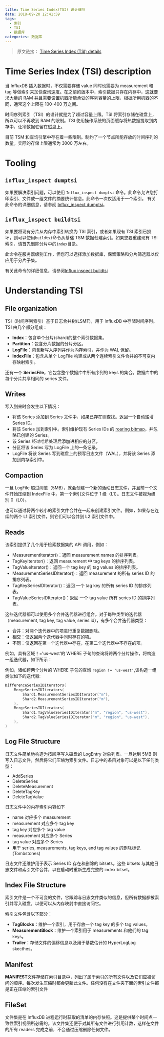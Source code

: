 ```yaml
---
title: Time Series Index(TSI) 设计细节
date: 2018-09-20 12:41:59
tags:
  - 索引
  - TSI
  - 数据库
categories: 数据库
---
```


> 原文链接： [Time Series Index (TSI) details](https://docs.influxdata.com/influxdb/v1.6/concepts/tsi-details/)

# Time Series Index (TSI) description

当 InfluxDB 插入数据时，不仅需要存储 value 同时也需要为 measurement 和 tag 等做索引来加快查询速度。在之前的版本中，索引数据只存在内存中，这就要求大量的 RAM 并且需要设置机器所能承受的序列容量的上限，根据所用机器的不同，通常这个上限在 100-400 万之间。

时间序列索引（TSI）的设计就是为了超过容量上限。TSI 将索引存储在磁盘上，所以可以不再收到 RAM 的限制。TSI 使用操作系统的页面缓存将热数据提取到内存中，让冷数据驻留在磁盘上。

目前 TSM 和查询引擎中存在着一些限制。制约了一个节点所能存放的时间序列的数量。实际的存储上限通常为 3000 万左右。

# Tooling

## `influx_inspect dumptsi`

如果要解决索引问题，可以使用 `Influx_inspect dumptsi` 命令。此命令允许您打印索引、文件或一组文件的摘要统计信息。此命令一次仅适用于一个索引。
有关此命令的详细信息，请参阅 [Influx_inspect dumptsi](https://docs.influxdata.com/influxdb/v1.6/tools/influx_inspect/#influx-inspect-dumptsi)。

## `influx_inspect buildtsi`

如果要将现有分片从内存中索引转换为 TSI 索引，或者如果现有 TSI 索引已损坏，则可以使用`buildtsi`命令从基础 TSM 数据创建索引。如果您要重建现有 TSI 索引，请首先删除分片中的`index`目录。

此命令在服务器级别工作，但您可以选择添加数据库，保留策略和分片筛选器以仅应用于分片子集。

有关此命令的详细信息，请参阅[Influx inspect buildtsi](https://docs.influxdata.com/influxdb/v1.6/tools/influx_inspect/#influx-inspect-buildtsi)

# Understanding TSI

## File organization

TSI（时间序列索引）基于日志合并树(LSMT)，用于 InfluxDB 中存储时间序列。 TSI 由几个部分组成：

- **Index**：包含单个分片(shard)的整个索引数据集。
- **Partition**：包含分片数据的分片分区。
- **LogFile**：包含新写入序列并作为内存索引，并作为 WAL 保留。
- **IndexFile**：包含从单个 LogFile 构建或从两个连续索引文件合并的不可变内存映射索引。

还有一个 **SeriesFile**，它包含整个数据库中所有序列的 keys 的集合。数据库中的每个分片共享相同的 series 文件。

## Writes

写入到来时会发生以下情况：

- 将该 Series 添加到 Series 文件中，如果已存在则查找。返回一个自动递增 Series ID。
- 将该 Series 加到索引中。索引维护现有 Series IDs 的 [roaring bitmap](https://cloud.tencent.com/developer/article/1136054)，并忽略已创建的 Series。
- 该 Series 经过哈希处理后添加进相应的分区。
- 分区将该 Series 写为 LogFile 上的一条记录。
- LogFile 将该 Series 写到磁盘上的预写日志文件（WAL），并将该 Series 添加到内存索引中。

## Compaction

一旦 LogFile 超过阈值（5MB），就会创建一个新的活动日志文件，并且前一个文件开始压缩到 IndexFile 中。第一个索引文件位于 1 级（L1）。日志文件被视为级别 0（L0）。

也可以通过将两个较小的索引文件合并在一起来创建索引文件。例如，如果存在连续的两个 L1 索引文件，则它们可以合并到 L2 索引文件中。

## Reads

该索引提供了几个用于检索数据集的 API 调用，例如：

- MeasurementIterator()：返回 measurement names 的排序列表。
- TagKeyIterator()：返回 measurement 中 tag keys 的排序列表。
- TagValueIterator()：返回一个 tag key 的 tag values 的排序列表。
- MeasurementSeriesIDIterator()：返回 measurement 的所有 series ID 的排序列表。
- TagKeySeriesIDIterator()：返回 一个 tag key 的所有 series ID 的排序列表。
- TagValueSeriesIDIterator()：返回 一个 tag value 所有 series ID 的排序列表。

这些迭代器都可以使用多个合并迭代器进行组合。对于每种类型的迭代器（measurement, tag key, tag value, series id），有多个合并迭代器类型：

- 合并：对两个迭代器中的项进行重复数据删除。
- 相交：仅返回两个迭代器中同时存在的项。
- 不同：仅返回在第一个迭代器中存在，在第二个迭代器中不存在的项。

例如，具有区域！='us-west'的 WHERE 子句的查询将跨两个分片操作，将构造一组迭代器，如下所示：

例如，诸如跨两个分片的 WHERE 子句的查询 `region != 'us-west'`,该构造一组类似如下的迭代器:

```go
DifferenceSeriesIDIterators(
    MergeSeriesIDIterators(
        Shard1.MeasurementSeriesIDIterator("m"),
        Shard2.MeasurementSeriesIDIterator("m"),
    ),
    MergeSeriesIDIterators(
        Shard1.TagValueSeriesIDIterator("m", "region", "us-west"),
        Shard2.TagValueSeriesIDIterator("m", "region", "us-west"),
    ),
)
```

## Log File Structure

日志文件简单地构造为按顺序写入磁盘的 LogEntry 对象列表。一旦达到 5MB 则写入日志文件，然后将它们压缩为索引文件。日志中的条目对象可以是以下任何类型：

- AddSeries
- DeleteSeries
- DeleteMeasurement
- DeleteTagKey
- DeleteTagValue

日志文件中的内存索引内容如下

- name 对应多个 measurement
- measurement 对应多个 tag key
- tag key 对应多个 tag value
- measurement 对应多个 Series
- tag value 对应多个 Series
- 用于 series, measurements, tag keys, and tag values 的删除标记(Tombstones)

日志文件还维护用于表示 Series ID 存在和删除的 bitsets。这些 bitsets 与其他日志文件和索引文件合并，以在启动时重新生成完整的 index bitset。

## Index File Structure

索引文件是一个不可变的文件，它跟踪与日志文件类似的信息，但所有数据都被索引并写入磁盘，以便可以从内存映射中直接访问它。

索引文件包含以下部分：

- **TagBlocks**：维护一个索引，用于存放一个 tag key 的多个 tag values。
- **MeasurementBlock**：维护一个索引用于 measurements 和他们的 tag keys。
- **Trailer**：存储文件的偏移信息以及用于基数估计的 HyperLogLog skecthes。

## Manifest

**MANIFEST**文件存储在索引目录中，列出了属于索引的所有文件以及它们应被访问的顺序。每次发生压缩时都会更新此文件。任何没有在文件夹下面的索引文件都是正在压缩的索引文件

## FileSet

文件集是在 InfluxDB 进程运行时获取的清单的内存快照。这是提供某个时间点一致性索引视图所必需的。该文件集还便于对其所有文件进行引用计数，这样在文件的所有 readers 完成之前，不会通过压缩删除任何文件。

